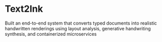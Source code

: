 # Text2Ink
Built an end-to-end system that converts typed documents into realistic handwritten renderings using layout analysis, generative handwriting synthesis, and containerized microservices
